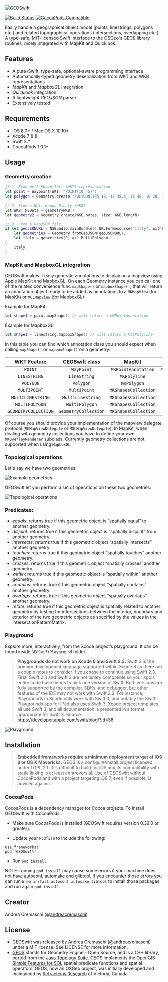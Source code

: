 ![GEOSwift](/README-images/GEOSwift-header.png)  

[![Build Status](https://travis-ci.org/andreacremaschi/GEOSwift.svg?branch=develop)](https://travis-ci.org/andreacremaschi/GEOSwift.svg?branch=develop)
[![CocoaPods Compatible](https://img.shields.io/cocoapods/v/GEOSwift.svg)](https://img.shields.io/cocoapods/v/GEOSwift.svg)

Easily handle a geographical object model (points, linestrings, polygons etc.) and related topographical operations (intersections, overlapping etc.).  
A type-safe, MIT-licensed Swift interface to the OSGeo's GEOS library routines, nicely integrated with MapKit and Quicklook.

## Features

* A pure-Swift, type-safe, optional-aware programming interface
* Automatically-typed geometry deserialization from WKT and WKB representations
* *MapKit* and *MapboxGL* integration
* *Quicklook* integration
* A lightweight *GEOJSON* parser
* Extensively tested

## Requirements

* iOS 8.0+ / Mac OS X 10.10+
* Xcode 7 & 8
* Swift 2.*
* CocoaPods 1.0.1+

## Usage

### Geometry creation

```swift
// 1. From Well Known Text (WKT) representation
let point = Waypoint(WKT: "POINT(10 45)")
let polygon = Geometry.create("POLYGON((35 10, 45 45.5, 15 40, 10 20, 35 10),(20 30, 35 35, 30 20, 20 30))")

// 2. From a Well Known Binary (WKB)
let WKB: NSData = geometryWKB()
let geometry2 = Geometry.create(WKB.bytes, size: WKB.length)

// 3. From a GeoJSON file:
if let geoJSONURL = NSBundle.mainBundle().URLForResource("italy", withExtension: "geojson"),
    let geometries = Geometry.fromGeoJSON(geoJSONURL),
    let italy = geometries[0] as? MultiPolygon
{
    italy
}
```

### MapKit and MapboxGL integration

GEOSwift makes it easy generate annotations to display on a mapview using Apple MapKit and [MapboxGL](https://github.com/mapbox/mapbox-gl-native/).
On each Geometry instance you can call one of the related convenience func `mapShape()` or `mapboxShape()`, that will return an annotation object ready to be added as annotations to a `MKMapView` (for MapKit) or `MGLMapView` (for MapboxGL):

Example for MapKit:

```swift
let shape1 = point.mapShape() // will return a MKPointAnnotation
```

Example for MapboxGL:

```swift
let shape1 = linestring.mapboxShape() // will return a MGLPolyline
```

In this table you can find which annotation class you should expect when calling `mapShape()` or `mapboxShape()` on a geometry:

| WKT Feature | GEOSwift class | MapKit | MapboxGL |
|:------------------:|:-------------:|:-----------------:|:-----------------:|
| `POINT` | `WayPoint` | `MKPointAnnotation` | `MGLPointAnnotation` |
| `LINESTRING` | `LineString` | `MKPolyline` | `MGLPolyline` |
| `POLYGON` | `Polygon` | `MKPolygon` | `MGLPolygon` |
| `MULTIPOINT` | `MultiPoint` | `MKShapesCollection` | `not supported` |
| `MULTILINESTRING` | `MultiLineString` | `MKShapesCollection` | `not supported` |
| `MULTIPOLYGON` | `MultiPolygon` | `MKShapesCollection` | `not supported` |
| `GEOMETRYCOLLECTION` | `GeometryCollection` | `MKShapesCollection` | `not supported` |

Of course you should provide your implementation of the mapview delegate protocol (`MKMapViewDelegate` or `MGLMapViewDelegate`).
In MapKit, when dealing with geometry collections you have to define your own `MKOverlayRenderer` subclass.
Currently geometry collections are not supported when using `MapboxGL`.

### Topological operations

Let's say we have two geometries:

![Example geometries](/README-images/geometries.png)

GEOSwift let you perform a set of operations on these two geometries:

![Topological operations](/README-images/topological-operations.png)

### Predicates:

* _equals_: returns true if this geometric object is “spatially equal” to another geometry.
* _disjoint_: returns true if this geometric object is “spatially disjoint” from another geometry.
* _intersects_: returns true if this geometric object “spatially intersects” another geometry.
* _touches_: returns true if this geometric object “spatially touches” another geometry.
* _crosses_: returns true if this geometric object “spatially crosses’ another geometry.
* _within_: returns true if this geometric object is “spatially within” another geometry.
* _contains_: returns true if this geometric object “spatially contains” another geometry.
* _overlaps_: returns true if this geometric object “spatially overlaps” another geometry.
* _relate_: returns true if this geometric object is spatially related to another geometry by testing for intersections between the interior, boundary and exterior of the two geometric objects as specified by the values in the intersectionPatternMatrix.


### Playground

Explore more, interactively, from the Xcode project’s playground. It can be found inside `GEOSwiftPlayground` folder.

> **Playgrounds do not work on Xcode 8 and Swift 2.3.**
> Swift 3 is the primary development language supported within Xcode 8 so there are a couple notes to consider if you chose to continue using Swift 2.3. First, Swift 2.3 and Swift 3 are not binary compatible so your app's entire code base needs to pick one version of Swift. Both versions are fully supported by the compiler, SDKs, and debugger, but other features of the IDE may not work with Swift 2.3. For instance, Playgrounds in Xcode only work with Swift 3, and notably the Swift Playgrounds app for iPad also uses Swift 3. Xcode project templates all use Swift 3, and all documentation is presented in a format appropriate for Swift 3.
> Source: https://developer.apple.com/swift/blog/?id=36

![Playground](/README-images/playground.png)

## Installation

> **Embedded frameworks require a minimum deployment target of iOS 8 or OS X Mavericks.**
> GEOS is a configure/install project licensed under LGPL 2.1: it is difficult to build for iOS and its compatibility with static linking is at least controversial. Use of GEOSwift without CocoaPods and with a project targeting iOS 7, even if possible, is advised against.

### CocoaPods

CocoaPods is a dependency manager for Cocoa projects. To install GEOSwift with CocoaPods:

* Make sure CocoaPods is installed (GEOSwift requires version 0.39.0 or greater).

* Update your `Podfile` to include the following:

```
use_frameworks!
pod 'GEOSwift'
```

* Run `pod install`.

NOTE: running `pod install` may cause some errors if your machine does not have autoconf, automake and glibtool, if you encounter those errors you can run `brew install autoconf automake libtool` to install those packages and run again `pod install`.

## Creator

Andrea Cremaschi ([@andreacremaschi](https://twitter.com/andreacremaschi))

## License

* GEOSwift was released by Andrea Cremaschi ([@andreacremaschi](https://twitter.com/andreacremaschi)) under a MIT license. See LICENSE for more information.
* [GEOS](http://trac.osgeo.org/geos/) stands for Geometry Engine - Open Source, and is a C++ library, ported from the [Java Topology Suite](http://sourceforge.net/projects/jts-topo-suite/). GEOS implements the OpenGIS [Simple Features for SQL](http://www.opengeospatial.org/standards/sfs) spatial predicate functions and spatial operators. GEOS, now an OSGeo project, was initially developed and maintained by [Refractions Research](http://www.refractions.net/) of Victoria, Canada.
